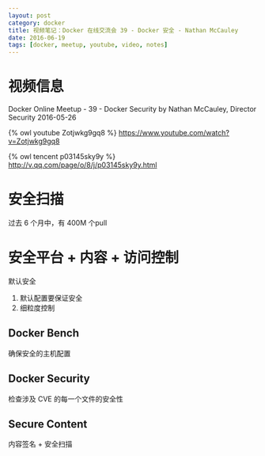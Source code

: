 ```yaml
---
layout: post
category: docker
title: 视频笔记：Docker 在线交流会 39 - Docker 安全 - Nathan McCauley
date: 2016-06-19
tags: [docker, meetup, youtube, video, notes]
---
```


<!-- toc -->

# 视频信息

Docker Online Meetup - 39 - Docker Security
by Nathan McCauley, Director Security
2016-05-26

{% owl youtube Zotjwkg9gq8 %}
<https://www.youtube.com/watch?v=Zotjwkg9gq8>

{% owl tencent p03145sky9y %}
<http://v.qq.com/page/o/8/j/p03145sky9y.html>

# 安全扫描

过去 6 个月中，有 400M 个pull

# 安全平台 + 内容 + 访问控制

默认安全

1. 默认配置要保证安全
2. 细粒度控制

## Docker Bench

确保安全的主机配置

## Docker Security

检查涉及 CVE 的每一个文件的安全性

## Secure Content

内容签名 + 安全扫描
